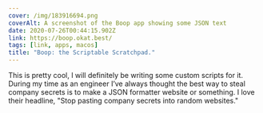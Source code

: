 ```yaml
---
cover: /img/183916694.png
coverAlt: A screenshot of the Boop app showing some JSON text
date: 2020-07-26T00:44:15.902Z
link: https://boop.okat.best/
tags: [link, apps, macos]
title: "Boop: the Scriptable Scratchpad."
---
```


This is pretty cool, I will definitely be writing some custom scripts for it. During my time as an engineer I’ve always thought the best way to steal company secrets is to make a JSON formatter website or something. I love their headline, "Stop pasting company secrets into random websites."
